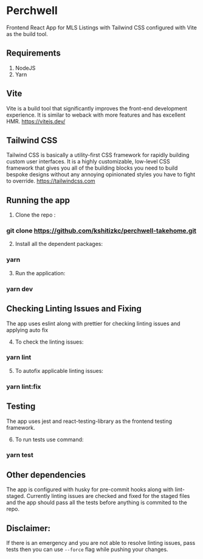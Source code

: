 # Perchwell

Frontend React App for MLS Listings with Tailwind CSS configured with Vite as the build tool.

## Requirements

1. NodeJS
2. Yarn

## Vite
Vite is a build tool that significantly improves the front-end development experience. It is similar to weback with more features and has excellent HMR. https://vitejs.dev/

## Tailwind CSS

Tailwind CSS is basically a utility-first CSS framework for rapidly building custom user interfaces. It is a highly customizable, low-level CSS framework that gives you all of the building blocks you need to build bespoke designs without any annoying opinionated styles you have to fight to override. https://tailwindcss.com

## Running the app

1. Clone the repo :

### git clone https://github.com/kshitizkc/perchwell-takehome.git

2. Install all the dependent packages:

### yarn

3. Run the application:

### yarn dev

## Checking Linting Issues and Fixing

The app uses eslint along with prettier for checking linting issues and applying auto fix

4. To check the linting issues:

### yarn lint

5. To autofix applicable linting issues:

### yarn lint:fix

## Testing

The app uses jest and react-testing-library as the frontend testing framework.

6. To run tests use command:

### yarn test

## Other dependencies

The app is configured with husky for pre-commit hooks along with lint-staged. Currently linting issues are checked and fixed for the staged files and the app should pass all the tests before anything is commited to the repo.

## Disclaimer: 

If there is an emergency and you are not able to resolve linting issues, pass tests then you can use `--force` flag while pushing your changes.


